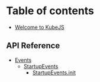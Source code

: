 # Table of contents

* [Welcome to KubeJS](README.md)

## API Reference

* [Events](api-reference/events/README.md)
  * [StartupEvents](api-reference/events/page-1/README.md)
    * [StartupEvents.init](api-reference/events/page-1/startupevents.init.md)
